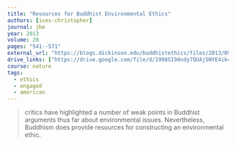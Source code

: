 ```yaml
---
title: "Resources for Buddhist Environmental Ethics"
authors: [ives-christopher]
journal: jbe
year: 2013
volume: 20
pages: "541--571"
external_url: "https://blogs.dickinson.edu/buddhistethics/files/2013/09/Ives-Buddhist-Environmental-Ethic-final1.pdf"
drive_links: ["https://drive.google.com/file/d/1998SI94ndy7QUAj5NYE4ik4cBWUGivUG/view?usp=drivesdk"]
course: nature
tags:
  - ethics
  - engaged
  - american
---
```


> critics have highlighted a number of weak points in Buddhist arguments thus far about environmental issues. Nevertheless, Buddhism does provide resources for constructing an environmental ethic.
